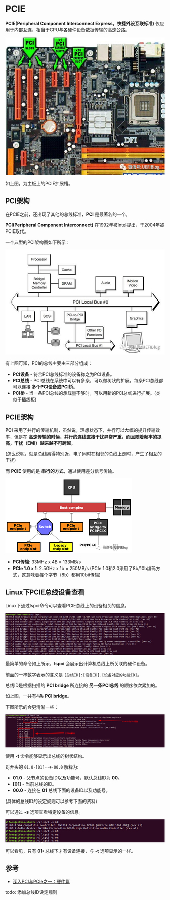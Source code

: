 # PCIE

**PCIE(Peripheral Component Interconnect Express，快捷外设互联标准)** 仅应用于内部互连，相当于CPU与各硬件设备数据传输的高速公路。

![PCIE_slot_device](/Image/Linux运维/PCIE_slot_device.png)

如上图，为主板上的PCIE扩展槽。

## PCI架构

在PCIE之前，还出现了其他的总线标准，**PCI** 是最著名的一个。

**PCI(Peripheral Component Interconnect)** 在1992年被Intel提出，于2004年被PCIE取代。

一个典型的PCI架构图如下所示：

![PCIE_pci_arch](/Image/Linux运维/PCIE_pci_arch.jpg)

有上图可知，PCI的总线主要由三部分组成：

- **PCI设备** - 符合PCI总线标准的设备称之为PCI设备。
- **PCI总线** - PCI总线在系统中可以有多条，可以做树状的扩展，每条PCI总线都可以连接 **多个PCI设备或PCI桥**。
- **PCI桥** - 当一条PCI总线的承载量不够时，可以用新的PCI总线进行扩展。(类似于插线板)

## PCIE架构

**PCI** 采用了并行的传输机制，虽然说，理想状态下，并行可以大幅的提升传输效率，但是在 **高速传输的时候，并行的连线直接干扰异常严重，而且随着频率的提高，干扰（EMI）越来越不可跨越**。

(怎么说呢，就是总线离得特别近，电子同时在相邻的总线上走时，产生了相互的干扰)

而 **PCIE** 使用的是 **串行的方式**，通过使用差分信号传输。

![PCIE_pcie_arch](/Image/Linux运维/PCIE_pcie_arch.png)

- **PCI传输**: 33MHz x 4B = 133MB/s
- **PCIe 1.0 x 1**: 2.5GHz x 1b = 250MB/s (PCIe 1.0和2.0采用了8b/10b编码方式，这意味着每个字节（8b）都用10bit传输)

## Linux下PCIE总线设备查看

Linux下通过lspci命令可以查看PCIE总线上的设备相关的信息。

![PCIE_lspci](/Image/Linux运维/PCIE_lspci.jpg)

最简单的命令如上所示，**lspci** 会展示出计算机总线上所关联的硬件设备。

前面的一串数字表示的含义是 `[总线ID]:[设备ID].[设备对应的功能ID]`。

总线ID是根据扫描的 **PCI bridge** 所连接的 **另一条PCI总线** 的顺序依次累加的。

如上图，一共有4条 **PCI bridge**。

下图所示的会更清晰一些：

![PCIE_lspci_tv](/Image/Linux运维/PCIE_lspci_tv.jpg)

使用 **-t** 命令能够显示出总线的树状结构。

对开头的 `01.0-[01]--+-00.0` 解释为:

- **01.0** - 父节点的设备ID以及功能号，默认总线ID为 **00**。
- **[01]** - 当前总线的ID。
- **00.0** - 连接在 **01** 总线下面的设备ID以及功能号。

(具体的总线ID的设定规则可以参考下面的资料)

可以通过 **-s** 选项查看特定设备的信息。

![PCIE_lspci_s](/Image/Linux运维/PCIE_lspci_s.jpg)

可以看见，只有 **01:** 总线下才有设备连接，与 **-t** 选项显示的一样。

## 参考

- [深入PCI与PCIe之一：硬件篇](https://zhuanlan.zhihu.com/p/26172972)

todo: 添加总线ID设定规则
